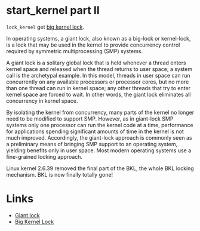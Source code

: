 # start_kernel part II

`lock_kernel` get [big kernel lock](https://kernelnewbies.org/BigKernelLock).

In operating systems, a giant lock, also known as a big-lock or kernel-lock, is a lock that may be used in the kernel to provide concurrency control required by symmetric multiprocessing (SMP) systems.

A giant lock is a solitary global lock that is held whenever a thread enters kernel space and released when the thread returns to user space; a system call is the archetypal example. In this model, threads in user space can run concurrently on any available processors or processor cores, but no more than one thread can run in kernel space; any other threads that try to enter kernel space are forced to wait. In other words, the giant lock eliminates all concurrency in kernel space.

By isolating the kernel from concurrency, many parts of the kernel no longer need to be modified to support SMP. However, as in giant-lock SMP systems only one processor can run the kernel code at a time, performance for applications spending significant amounts of time in the kernel is not much improved. Accordingly, the giant-lock approach is commonly seen as a preliminary means of bringing SMP support to an operating system, yielding benefits only in user space. Most modern operating systems use a fine-grained locking approach.

Linux kernel 2.6.39 removed the final part of the BKL, the whole BKL locking mechanism. BKL is now finally totally gone!



# Links
  * [Giant lock](https://en.wikipedia.org/wiki/Giant_lock)
  * [Big Kernel Lock](https://kernelnewbies.org/BigKernelLock)